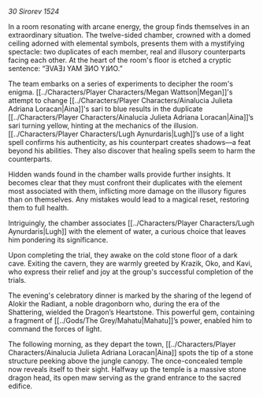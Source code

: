*30 Sirorev 1524*

In a room resonating with arcane energy, the group finds themselves in an extraordinary situation. The twelve-sided chamber, crowned with a domed ceiling adorned with elemental symbols, presents them with a mystifying spectacle: two duplicates of each member, real and illusory counterparts facing each other. At the heart of the room's floor is etched a cryptic sentence: “ƎVAƎ˩ YAM ƎИO Y˩ИO.”

The team embarks on a series of experiments to decipher the room's enigma. [[../Characters/Player Characters/Megan Wattson|Megan]]'s attempt to change [[../Characters/Player Characters/Ainalucia Julieta Adriana Loracan|Aina]]'s sari to blue results in the duplicate [[../Characters/Player Characters/Ainalucia Julieta Adriana Loracan|Aina]]’s sari turning yellow, hinting at the mechanics of the illusion. [[../Characters/Player Characters/Lugh Aynurdaris|Lugh]]’s use of a light spell confirms his authenticity, as his counterpart creates shadows—a feat beyond his abilities. They also discover that healing spells seem to harm the counterparts.

Hidden wands found in the chamber walls provide further insights. It becomes clear that they must confront their duplicates with the element most associated with them, inflicting more damage on the illusory figures than on themselves. Any mistakes would lead to a magical reset, restoring them to full health.

Intriguingly, the chamber associates [[../Characters/Player Characters/Lugh Aynurdaris|Lugh]] with the element of water, a curious choice that leaves him pondering its significance.

Upon completing the trial, they awake on the cold stone floor of a dark cave. Exiting the cavern, they are warmly greeted by Krazik, Oko, and Kavi, who express their relief and joy at the group's successful completion of the trials.

The evening's celebratory dinner is marked by the sharing of the legend of Alokir the Radiant, a noble dragonborn who, during the era of the Shattering, wielded the Dragon’s Heartstone. This powerful gem, containing a fragment of [[../Gods/The Grey/Mahatu|Mahatu]]’s power, enabled him to command the forces of light.

The following morning, as they depart the town, [[../Characters/Player Characters/Ainalucia Julieta Adriana Loracan|Aina]] spots the tip of a stone structure peeking above the jungle canopy. The once-concealed temple now reveals itself to their sight. Halfway up the temple is a massive stone dragon head, its open maw serving as the grand entrance to the sacred edifice.
